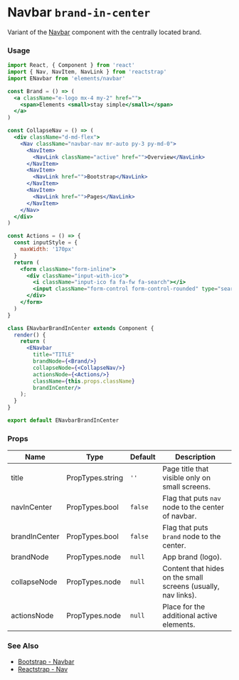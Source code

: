 # Navbar `brand-in-center`

Variant of the [Navbar](/?selectedKind=Components/Navbar&selectedStory=Default) component with the centrally located brand.

<!-- STORY -->

### Usage

```js
import React, { Component } from 'react'
import { Nav, NavItem, NavLink } from 'reactstrap'
import ENavbar from 'elements/navbar'
```
```jsx
const Brand = () => (
  <a className="e-logo mx-4 my-2" href="">
    <span>Elements <small>stay simple</small></span>
  </a>
)

const CollapseNav = () => (
  <div className="d-md-flex">
    <Nav className="navbar-nav mr-auto py-3 py-md-0">
      <NavItem>
        <NavLink className="active" href="">Overview</NavLink>
      </NavItem>
      <NavItem>
        <NavLink href="">Bootstrap</NavLink>
      </NavItem>
      <NavItem>
        <NavLink href="">Pages</NavLink>
      </NavItem>
    </Nav>
  </div>
)

const Actions = () => {
  const inputStyle = {
    maxWidth: '170px'
  }
  return (
    <form className="form-inline">
      <div className="input-with-ico">
        <i className="input-ico fa fa-fw fa-search"></i>
        <input className="form-control form-control-rounded" type="search" placeholder="Search" style={inputStyle}/>
      </div>
    </form>
  )
}

class ENavbarBrandInCenter extends Component {
  render() {
    return (
      <ENavbar
        title="TITLE"
        brandNode={<Brand/>}
        collapseNode={<CollapseNav/>}
        actionsNode={<Actions/>}
        className={this.props.className}
        brandInCenter/>
    );
  }
}

export default ENavbarBrandInCenter
```

### Props

| Name          | Type              | Default | Description |
|---------------|-------------------|---------|-------------|
| title         | PropTypes.string  | `''`    | Page title that visible only on small screens. |
| navInCenter   | PropTypes.bool    | `false` | Flag that puts `nav` node to the center of navbar. |
| brandInCenter | PropTypes.bool    | `false` | Flag that puts `brand` node to the center. |
| brandNode     | PropTypes.node    | `null`  | App brand (logo). |
| collapseNode  | PropTypes.node    | `null`  | Content that hides on the small screens (usually, nav links). |
| actionsNode   | PropTypes.node    | `null`  | Place for the additional active elements. |

### See Also
- [Bootstrap - Navbar](http://getbootstrap.com/docs/4.0/components/navbar/)
- [Reactstrap - Nav](https://reactstrap.github.io/components/navs/)

